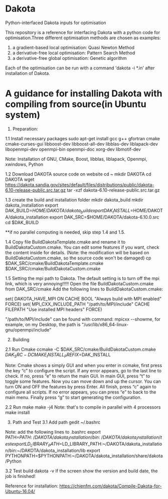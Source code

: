# Dakota
Python-interfaced Dakota inputs for optimisation

This repository is a reference for interfacing Dakota with a python code for optimisation.Three different optimisation methods are chosen as examples:
1. a gradient-based local optimisation: Quasi Newton Method
2. a derivative-free local optimisation: Pattern Search Method
3. a derivative-free global optimisation: Genetic algorithm

Each of the optimisation can be run with a command 'dakota -i *.in' after installation of Dakota.

# A guidance for installing Dakota with compiling from source(in Ubuntu system)

1. Preparation:

1.1 Install necessary packages
sudo apt-get install gcc g++ gfortran cmake cmake-curses-gui libboost-dev libboost-all-dev libblas-dev liblapack-dev libopenmpi-dev openmpi-bin openmpi-doc xorg-dev libmotif-dev

Note: Installation of GNU, CMake, Boost, libblas, liblapack, Openmpi, xwindows, Python

1.2 Download DAKOTA source code on website
cd ~
mkdir DAKOTA
cd DAKOTA
wget https://dakota.sandia.gov/sites/default/files/distributions/public/dakota-6.10-release-public.src.tar.gz
tar -xzf dakota-6.10-release-public.src.tar.gz 

1.3 create the build and installation folder
mkdir dakota_build
mkdir dakota_installation
export DAK_BUILD=$HOME/DAKOTA/dakota_build
export DAK_INSTALL=$HOME/DAKOTA/dakota_installation
export DAK_SRC=$HOME/DAKOTA/dakota-6.10.0.src
cd $DAK_BUILD 

**if no parallel computing is needed, skip step 1.4 and 1.5.

1.4 Copy file BuildDakotaTemplate.cmake and rename it to BuildDakotaCustom.cmake. You can edit some features if you want, check the content inside for details.
(Note: the modification will be based on BuildDakotaCustom.cmake, so the source code won't be damaged)
cp $DAK_SRC/cmake/BuildDakotaTemplate.cmake $DAK_SRC/cmake/BuildDakotaCustom.cmake 

1.5 Setting the mpi path to Dakota. The default setting is to turn off the mpi link, which is very annoying!!!!!
Open the file BuildDakotaCustom.cmake from DAK_SRC/cmake
Add the following lines to BuildDakotaCustom.cmake:

set( DAKOTA_HAVE_MPI ON 
     CACHE BOOL "Always build with MPI enabled" FORCE)
set( MPI_CXX_INCLUDE_PATH
     "/path/to/MPI/include"
     CACHE FILEPATH "Use installed MPI headers" FORCE)

"/path/to/MPI/include" can be found with command: mpicxx --showme, for example, on my Desktop, the path is "/usr/lib/x86_64-linux-gnu/openmpi/include"

2. Building

2.1 Run Cmake
ccmake -C $DAK_SRC/cmake/BuildDakotaCustom.cmake $DAK_SRC -DCMAKE_INSTALL_PREFIX=$DAK_INSTALL 

Note:
Cmake shows a simply GUI and when you enter in ccmake, first press the key “c” to configure the script.
If any error appears, go to the last line to check. If no, press “e” to return the main GUI.
In main GUI, press “t” to toggle some features. Now you can move down and up the cursor. You can turn ON and OFF the features by press Enter.
All finish, press “c” again to configure all scripts. If no error appears, you can press “e” to back to the main menu.
Finally press “g” to start generating the configuration.

2.2 Run make
make -j4
Note: that's to compile in parallel with 4 processors
make install

3. Path and Test
3.1 Add path
gedit ~/.bashrc

Note: add the following lines to .bashrc
export PATH=$PATH:~/DAKOTA/dakota_installation/bin:~/DAKOTA/dakota_installation/test
export LD_LIBRARY_PATH=$LD_LIBRARY_PATH:~/DAKOTA/dakota_installation/bin:~/DAKOTA/dakota_installation/lib
export PYTHONPATH=$PYTHONPATH:~/DAKOTA/dakota_installation/share/dakota/Python

3.2 Test build
dakota -v
If the screen show the version and build date, the job is finished!

Reference for installation: https://chienfm.com/dakota/Compile-Dakota-for-Ubuntu-16.04/
